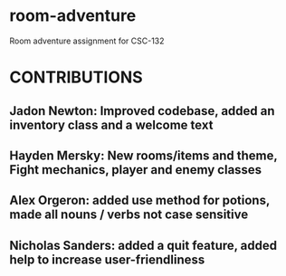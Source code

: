 # room-adventure
Room adventure assignment for CSC-132


# CONTRIBUTIONS

## Jadon Newton: Improved codebase, added an inventory class and a welcome text ########
## Hayden Mersky: New rooms/items and theme, Fight mechanics, player and enemy classes
## Alex Orgeron: added use method for potions, made all nouns / verbs not case sensitive
## Nicholas Sanders: added a quit feature, added help to increase user-friendliness
